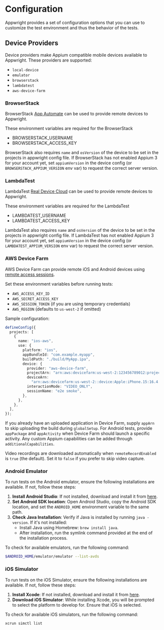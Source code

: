 # Configuration

Appwright provides a set of configuration options that you can use to customize 
the test environment and thus the behavior of the tests.

## Device Providers

Device providers make Appium compatible mobile devices available to Appwright. These
providers are supported:

- `local-device`
- `emulator`
- `browserstack`
- `lambdatest`
- `aws-device-farm`

### BrowserStack

BrowserStack [App Automate](https://www.browserstack.com/app-automate) can be used to provide
remote devices to Appwright.

These environment variables are required for the BrowserStack

- BROWSERSTACK_USERNAME
- BROWSERSTACK_ACCESS_KEY

BrowserStack also requires `name` and `osVersion` of the device to be set in the projects in appwright config file.
If BrowserStack has not enabled Appium 3 for your account yet, set `appiumVersion` in the device config (or `BROWSERSTACK_APPIUM_VERSION` env var) to request the correct server version.

### LambdaTest

LambdaTest [Real Device Cloud](https://www.lambdatest.com/support/docs/app-testing-on-real-devices/) can be used to provide
remote devices to Appwright.

These environment variables are required for the LambdaTest

- LAMBDATEST_USERNAME
- LAMBDATEST_ACCESS_KEY

LambdaTest also requires `name` and `osVersion` of the device to be set in the projects in appwright config file.
If LambdaTest has not enabled Appium 3 for your account yet, set `appiumVersion` in the device config (or `LAMBDATEST_APPIUM_VERSION` env var) to request the correct server version.

### AWS Device Farm

AWS Device Farm can provide remote iOS and Android devices using [remote access sessions](https://docs.aws.amazon.com/devicefarm/latest/developerguide/remote-access.html).

Set these environment variables before running tests:

- `AWS_ACCESS_KEY_ID`
- `AWS_SECRET_ACCESS_KEY`
- `AWS_SESSION_TOKEN` (if you are using temporary credentials)
- `AWS_REGION` (defaults to `us-west-2` if omitted)

Sample configuration:

```ts
defineConfig({
  projects: [
    {
      name: "ios-aws",
      use: {
        platform: "ios",
        appBundleId: "com.example.myapp",
        buildPath: "./build/MyApp.ipa",
        device: {
          provider: "aws-device-farm",
          projectArn: "arn:aws:devicefarm:us-west-2:123456789012:project:abc123",
          deviceArn:
            "arn:aws:devicefarm:us-west-2::device:Apple:iPhone.15:16.4.1",
          interactionMode: "VIDEO_ONLY",
          sessionName: "e2e smoke",
        },
      },
    },
  ],
});
```

If you already have an uploaded application in Device Farm, supply `appArn` to skip uploading the build during `globalSetup`. For Android tests, provide `appPackage` and `appActivity` when Device Farm should launch a specific activity. Any custom Appium capabilities can be added through `additionalCapabilities`.

Video recordings are downloaded automatically when `remoteRecordEnabled` is `true` (the default). Set it to `false` if you prefer to skip video capture.

### Android Emulator

To run tests on the Android emulator, ensure the following installations are available. If not, follow these steps:

1. **Install Android Studio**: If not installed, download and install it from [here](https://developer.android.com/studio).
2. **Set Android SDK location**: Open Android Studio, copy the Android SDK location, and set the `ANDROID_HOME` environment variable to the same path.
3. **Check Java Installation**: Verify if Java is installed by running `java -version`. If it's not installed:
   - Install Java using Homebrew: `brew install java`.
   - After installation, run the symlink command provided at the end of the installation process.


To check for available emulators, run the following command:

```sh
$ANDROID_HOME/emulator/emulator --list-avds
```

### iOS Simulator

To run tests on the iOS Simulator, ensure the following installations are available. If not, follow these steps:

1. **Install Xcode**: If not installed, download and install it from [here](https://developer.apple.com/xcode/).
2. **Download iOS Simulator**: While installing Xcode, you will be prompted to select the platform to develop for. Ensure that iOS is selected.

To check for available iOS simulators, run the following command:

```sh
xcrun simctl list
```
